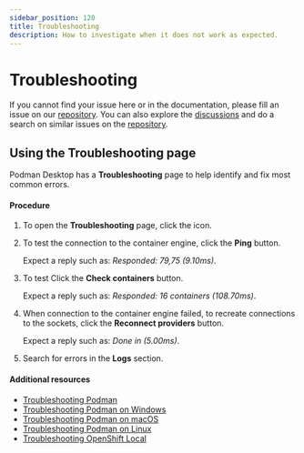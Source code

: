 ```yaml
---
sidebar_position: 120
title: Troubleshooting
description: How to investigate when it does not work as expected.
---
```


# Troubleshooting

If you cannot find your issue here or in the documentation, please fill an issue on our [repository](https://github.com/containers/podman-desktop/issues). You can also explore the [discussions](https://github.com/containers/podman-desktop/discussions) and do a search on similar issues on the [repository](https://github.com/containers/podman-desktop/issues).

## Using the **Troubleshooting** page

Podman Desktop has a **Troubleshooting** page to help identify and fix most common errors.

#### Procedure

1. To open the **Troubleshooting** page, click the **<Icon icon="fa-solid fa-lightbulb" size="lg" />** icon.
1. To test the connection to the container engine, click the **Ping** button.

   Expect a reply such as: _Responded: 79,75 (9.10ms)_.

1. To test Click the **Check containers** button.

   Expect a reply such as: _Responded: 16 containers (108.70ms)_.

1. When connection to the container engine failed, to recreate connections to the sockets, click the **Reconnect providers** button.

   Expect a reply such as: _Done in (5.00ms)_.

1. Search for errors in the **Logs** section.

#### Additional resources

- [Troubleshooting Podman](/docs/troubleshooting/troubleshooting-podman)
- [Troubleshooting Podman on Windows](/docs/troubleshooting/troubleshooting-podman-on-windows)
- [Troubleshooting Podman on macOS](/docs/troubleshooting/troubleshooting-podman-on-macos)
- [Troubleshooting Podman on Linux](/docs/troubleshooting/troubleshooting-podman-on-linux)
- [Troubleshooting OpenShift Local](/docs/troubleshooting/troubleshooting-openshift-local)
